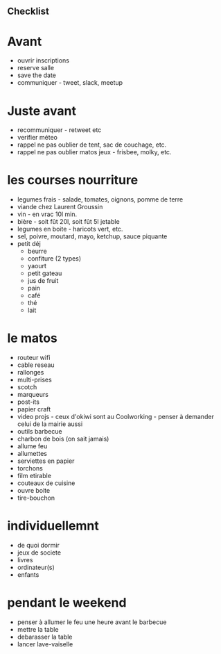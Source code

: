 ## Checklist

# Avant 
* ouvrir inscriptions
* reserve salle 
* save the date
* communiquer - tweet, slack, meetup


# Juste avant
* recommuniquer - retweet etc
* verifier méteo
* rappel ne pas oublier de tent, sac de couchage, etc.
* rappel ne pas oublier matos jeux - frisbee, molky, etc. 

# les courses nourriture
* legumes frais - salade, tomates, oignons, pomme de terre 
* viande chez Laurent Groussin
* vin - en vrac 10l min.
* bière - soit fût 20l, soit fût 5l jetable
* legumes en boite - haricots vert, etc. 
* sel, poivre, moutard, mayo, ketchup, sauce piquante
* petit déj
  * beurre 
  * confiture (2 types)
  * yaourt 
  * petit gateau
  * jus de fruit
  * pain
  * café 
  * thé
  * lait

# le matos
* routeur wifi
* cable reseau
* rallonges
* multi-prises
* scotch
* marqueurs
* post-its
* papier craft
* video projs - ceux d'okiwi sont au Coolworking - penser à demander celui de la mairie aussi
* outils barbecue
* charbon de bois (on sait jamais)
* allume feu
* allumettes
* serviettes en papier
* torchons
* film etirable
* couteaux de cuisine
* ouvre boite 
* tire-bouchon

# individuellemnt
* de quoi dormir
* jeux de societe
* livres
* ordinateur(s)
* enfants


# pendant le weekend
* penser à allumer le feu une heure avant le barbecue
* mettre la table
* debarasser la table
* lancer lave-vaiselle


# 
